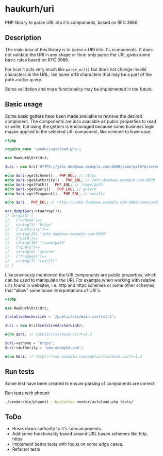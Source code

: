 # haukurh/uri

PHP library to parse URI into it's components, based on RFC 3986

## Description

The main idea of this library is to parse a URI into it's components. It does not validate the URI in any shape or form
only parse the URI, given some basic rules based on RFC 3986.

For now it acts very much like `parse_url()` but does not change invalid characters in the URL, like some utf8 characters
that may be a part of the path and/or query. 

Some validation and more functionality may be implemented in the future. 

## Basic usage 

Some basic getters have been made available to retrieve the desired component. 
The components are also available as public properties to read or write, but using the getters is encouraged because
some business logic maybe applied to the selected URI component, like scheme to lowercase.

```php
<?php

require_once 'vendor/autoload.php';

use Haukurh\Uri\Uri;

$uri = new Uri('HTTPS://john.doe@www.example.com:8000/some/path?q=term#result1');

echo $uri->getScheme() . PHP_EOL; // https
echo $uri->getAuthority() . PHP_EOL; // john.doe@www.example.com:8000
echo $uri->getPath() . PHP_EOL; // /some/path
echo $uri->getQuery() . PHP_EOL; // q=term
echo $uri->getFragment() . PHP_EOL; // result1

echo $uri . PHP_EOL; // https://john.doe@www.example.com:8000/some/path?q=term#result1

var_dump($uri->toArray());
// array(5) {
//   ["scheme"]=>
//   string(5) "https"
//   ["authority"]=>
//   string(29) "john.doe@www.example.com:8000"
//   ["path"]=>
//   string(10) "/some/path"
//   ["query"]=>
//   string(6) "q=term"
//   ["fragment"]=>
//   string(7) "result1"
// }

```

Like previously mentioned the URI components are public properties, which can be used to manipulate the URI.
For example when working with relative urls found in websites, i.e. http and https schemes or some other schemes that
"allow" some loose interpretations of URI's.

```php
<?php

use Haukurh\Uri\Uri;

$relativeAnchorLink = '/public/css/main.css?v=1.3';

$uri = new Uri($relativeAnchorLink);

echo $uri; // /public/css/main.css?v=1.3

$uri->scheme = 'https';
$uri->authority = 'www.example.com';

echo $uri; // https://www.example.com/public/css/main.css?v=1.3

```

## Run tests

Some test have been created to ensure parsing of components are correct.

Run tests with phpunit

```bash
./vendor/bin/phpunit --bootstrap vendor/autoload.php tests/
```

## ToDo

- Break down authority to it's subcomponents.
- Add some functionality based around URL based schemes like http, https
- Implement better tests with focus on some edge cases.
- Refactor tests
